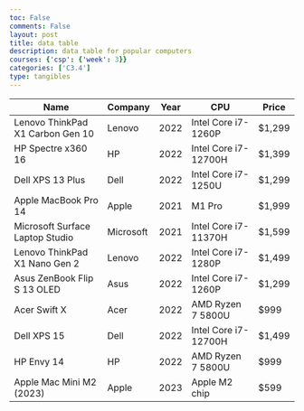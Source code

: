 ```yaml
---
toc: False
comments: False
layout: post
title: data table
description: data table for popular computers
courses: {'csp': {'week': 3}}
categories: ['C3.4']
type: tangibles
---
```


<html lang="en">
<head>
    <meta charset="UTF-8">
    <meta name="viewport" content="width=device-width, initial-scale=1.0">
    <!-- Load jQuery and DataTables output style and scripts -->
    <link rel="stylesheet" type="text/css" href="https://cdn.datatables.net/1.13.4/css/jquery.dataTables.min.css">
    <script type="text/javascript" language="javascript" src="https://code.jquery.com/jquery-3.6.0.min.js"></script>
    <script>var define = null;</script>
    <script type="text/javascript" language="javascript" src="https://cdn.datatables.net/1.13.4/js/jquery.dataTables.min.js"></script>
</head>
<body>
    <table id="demo" class="table">
        <thead>
            <tr>
                <th>Name</th>
                <th>Company</th>
                <th>Year</th>
                <th>CPU</th>
                <th>Price</th>
            </tr>
        </thead>
        <tbody>
            <tr>
                <td>Lenovo ThinkPad X1 Carbon Gen 10</td>
                <td>Lenovo</td>
                <td>2022</td>
                <td>Intel Core i7-1260P</td>
                <td>$1,299</td>
            </tr>
            <tr>
                <td>HP Spectre x360 16</td>
                <td>HP</td>
                <td>2022</td>
                <td>Intel Core i7-12700H</td>
                <td>$1,399</td>
            </tr>
            <tr>
                <td>Dell XPS 13 Plus</td>
                <td>Dell</td>
                <td>2022</td>
                <td>Intel Core i7-1250U</td>
                <td>$1,299</td>
            </tr>
            <tr>
                <td>Apple MacBook Pro 14</td>
                <td>Apple</td>
                <td>2021</td>
                <td>M1 Pro</td>
                <td>$1,999</td>
            </tr>
            <tr>
                <td>Microsoft Surface Laptop Studio</td>
                <td>Microsoft</td>
                <td>2021</td>
                <td>Intel Core i7-11370H</td>
                <td>$1,599</td>
            </tr>
            <tr>
                <td>Lenovo ThinkPad X1 Nano Gen 2</td>
                <td>Lenovo</td>
                <td>2022</td>
                <td>Intel Core i7-1280P</td>
                <td>$1,499</td>
            </tr>
            <tr>
                <td>Asus ZenBook Flip S 13 OLED</td>
                <td>Asus</td>
                <td>2022</td>
                <td>Intel Core i7-1260P</td>
                <td>$1,299</td>
            </tr>
            <tr>
                <td>Acer Swift X</td>
                <td>Acer</td>
                <td>2022</td>
                <td>AMD Ryzen 7 5800U</td>
                <td>$999</td>
            </tr>
            <tr>
                <td>Dell XPS 15</td>
                <td>Dell</td>
                <td>2022</td>
                <td>Intel Core i7-12700H</td>
                <td>$1,499</td>
            </tr>
            <tr>
                <td>HP Envy 14</td>
                <td>HP</td>
                <td>2022</td>
                <td>AMD Ryzen 7 5800U</td>
                <td>$999</td>
            </tr>
            <tr>
                <td>Apple Mac Mini M2 (2023)</td>
                <td>Apple</td>
                <td>2023</td>
                <td>Apple M2 chip</td>
                <td>$599</td>
            </tr>
        </tbody>
    </table>
    <!-- Script is used to embed executable code -->
    <script>
        $("#demo").DataTable();
    </script>
</body>
</html>

